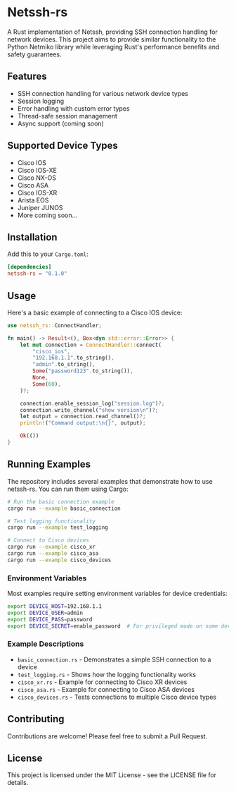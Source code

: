 # Netssh-rs

A Rust implementation of Netssh, providing SSH connection handling for network devices. This project aims to provide similar functionality to the Python Netmiko library while leveraging Rust's performance benefits and safety guarantees.

## Features

- SSH connection handling for various network device types
- Session logging
- Error handling with custom error types
- Thread-safe session management
- Async support (coming soon)

## Supported Device Types

- Cisco IOS
- Cisco IOS-XE
- Cisco NX-OS
- Cisco ASA
- Cisco IOS-XR
- Arista EOS
- Juniper JUNOS
- More coming soon...

## Installation

Add this to your `Cargo.toml`:

```toml
[dependencies]
netssh-rs = "0.1.0"
```

## Usage

Here's a basic example of connecting to a Cisco IOS device:

```rust
use netssh_rs::ConnectHandler;

fn main() -> Result<(), Box<dyn std::error::Error>> {
    let mut connection = ConnectHandler::connect(
        "cisco_ios",
        "192.168.1.1".to_string(),
        "admin".to_string(),
        Some("password123".to_string()),
        None,
        Some(60),
    )?;

    connection.enable_session_log("session.log")?;
    connection.write_channel("show version\n")?;
    let output = connection.read_channel()?;
    println!("Command output:\n{}", output);

    Ok(())
}
```

## Running Examples

The repository includes several examples that demonstrate how to use netssh-rs. You can run them using Cargo:

```bash
# Run the basic connection example
cargo run --example basic_connection

# Test logging functionality
cargo run --example test_logging

# Connect to Cisco devices
cargo run --example cisco_xr
cargo run --example cisco_asa
cargo run --example cisco_devices
```

### Environment Variables

Most examples require setting environment variables for device credentials:

```bash
export DEVICE_HOST=192.168.1.1
export DEVICE_USER=admin
export DEVICE_PASS=password
export DEVICE_SECRET=enable_password  # For privileged mode on some devices
```

### Example Descriptions

- `basic_connection.rs` - Demonstrates a simple SSH connection to a device
- `test_logging.rs` - Shows how the logging functionality works
- `cisco_xr.rs` - Example for connecting to Cisco XR devices
- `cisco_asa.rs` - Example for connecting to Cisco ASA devices
- `cisco_devices.rs` - Tests connections to multiple Cisco device types

## Contributing

Contributions are welcome! Please feel free to submit a Pull Request.

## License

This project is licensed under the MIT License - see the LICENSE file for details.
